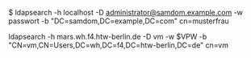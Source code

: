 $ ldapsearch -h localhost -D administrator@samdom.example.com -w passwort -b "DC=samdom,DC=example,DC=com" cn=musterfrau


ldapsearch -h mars.wh.f4.htw-berlin.de -D vm -w $VPW -b "CN=vm,CN=Users,DC=wh,DC=f4,DC=htw-berlin,DC=de" cn=vm

